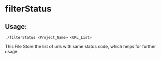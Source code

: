# filterStatus

## Usage: 
    ./filterStatus <Project_Name> <URL_List>

This File Store the list of urls with same status code, which helps for further usage
